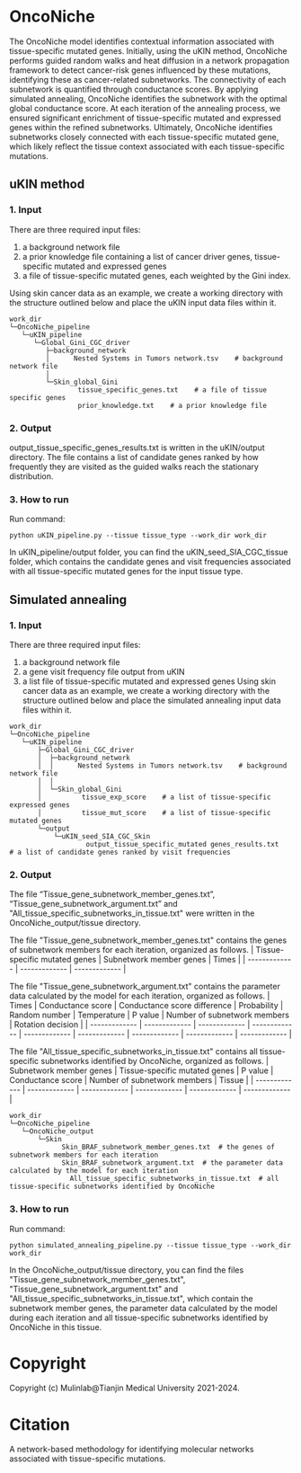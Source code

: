 # OncoNiche
The OncoNiche model identifies contextual information associated with tissue-specific mutated genes. Initially, using the uKIN method, OncoNiche performs guided random walks and heat diffusion in a network propagation framework to detect cancer-risk genes influenced by these mutations, identifying these as cancer-related subnetworks. The connectivity of each subnetwork is quantified through conductance scores. By applying simulated annealing, OncoNiche identifies the subnetwork with the optimal global conductance score. At each iteration of the annealing process, we ensured significant enrichment of tissue-specific mutated and expressed genes within the refined subnetworks. Ultimately, OncoNiche identifies subnetworks closely connected with each tissue-specific mutated gene, which likely reflect the tissue context associated with each tissue-specific mutations.
## uKIN method
### 1. Input
There are three required input files:
1) a background network file 
2) a prior knowledge file containing a list of cancer driver genes, tissue-specific mutated and expressed genes
3) a file of tissue-specific mutated genes, each weighted by the Gini index.

Using skin cancer data as an example, we create a working directory with the structure outlined below and place the uKIN input data files within it.

```
work_dir          
└─OncoNiche_pipeline          
   └─uKIN_pipeline
      └─Global_Gini_CGC_driver
         ├─background_network
         │      Nested Systems in Tumors network.tsv    # background network file
         │      
         └─Skin_global_Gini
                 tissue_specific_genes.txt    # a file of tissue specific genes	
                 prior_knowledge.txt	# a prior knowledge file
```

### 2. Output
output_tissue_specific_genes_results.txt is written in the uKIN/output directory. The file contains a list of candidate genes ranked by how frequently they are visited as the guided walks reach the stationary distribution.
### 3. How to run
Run command:
```
python uKIN_pipeline.py --tissue tissue_type --work_dir work_dir
```
In uKIN_pipeline/output folder, you can find the uKIN_seed_SIA_CGC_tissue folder, which contains the candidate genes and visit frequencies associated with all tissue-specific mutated genes for the input tissue type.
## Simulated annealing
### 1. Input
There are three required input files:
 1) a background network file 
 2) a gene visit frequency file output from uKIN
 3) a list file of tissue-specific mutated and expressed genes
Using skin cancer data as an example, we create a working directory with the structure outlined below and place the simulated annealing input data files within it.
```
work_dir          
└─OncoNiche_pipeline
   └─uKIN_pipeline
       ├─Global_Gini_CGC_driver
       │  ├─background_network
       │  │      Nested Systems in Tumors network.tsv    # background network file
       │  │      
       │  └─Skin_global_Gini
       │          tissue_exp_score    # a list of tissue-specific expressed genes
       │          tissue_mut_score    # a list of tissue-specific mutated genes
       └─output
           └─uKIN_seed_SIA_CGC_Skin
                   output_tissue_specific_mutated genes_results.txt    # a list of candidate genes ranked by visit frequencies
```
### 2. Output
The file “Tissue_gene_subnetwork_member_genes.txt”, “Tissue_gene_subnetwork_argument.txt” and  "All_tissue_specific_subnetworks_in_tissue.txt" were written in the OncoNiche_output/tissue directory. 


The file "Tissue_gene_subnetwork_member_genes.txt" contains the genes of subnetwork members for each iteration, organized as follows.
| Tissue-specific mutated genes  | Subnetwork member genes | Times |
| ------------- | ------------- | ------------- |

The file "Tissue_gene_subnetwork_argument.txt" contains the parameter data calculated by the model for each iteration, organized as follows.
| Times  | Conductance score | Conductance score difference | Probability | Random number | Temperature | P value | Number of subnetwork members | Rotation decision |
| ------------- | ------------- | ------------- | ------------- | ------------- | ------------- | ------------- | ------------- | ------------- |

The file "All_tissue_specific_subnetworks_in_tissue.txt" contains all tissue-specific subnetworks identified by OncoNiche, organized as follows.
| Subnetwork member genes  | Tissue-specific mutated genes | P value | Conductance score | Number of subnetwork members | Tissue |
| ------------- | ------------- | ------------- | ------------- | ------------- | ------------- |

```
work_dir          
└─OncoNiche_pipeline
   └─OncoNiche_output
       └─Skin
             Skin_BRAF_subnetwork_member_genes.txt  # the genes of subnetwork members for each iteration
             Skin_BRAF_subnetwork_argument.txt  # the parameter data calculated by the model for each iteration
               All_tissue_specific_subnetworks_in_tissue.txt  # all tissue-specific subnetworks identified by OncoNiche
```
### 3. How to run
Run command:
```
python simulated_annealing_pipeline.py --tissue tissue_type --work_dir work_dir
```
In the OncoNiche_output/tissue directory, you can find the files "Tissue_gene_subnetwork_member_genes.txt", "Tissue_gene_subnetwork_argument.txt" and "All_tissue_specific_subnetworks_in_tissue.txt", which contain the subnetwork member genes, the parameter data calculated by the model during each iteration and all tissue-specific subnetworks identified by OncoNiche in this tissue.
# Copyright
Copyright (c) Mulinlab@Tianjin Medical University 2021-2024.
# Citation
A network-based methodology for identifying molecular networks associated with tissue-specific mutations.
